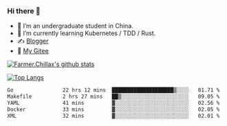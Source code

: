 ### Hi there 👋

- 🔭 I’m an undergraduate student in China.
- 🌱 I’m currently learning Kubernetes / TDD / Rust.
- ✍️ [Blogger](https://blog.farmer233.top)
- 🤔 [My Gitee](https://gitee.com/Farmer-chong)


[![Farmer.Chillax's github stats](https://github-readme-stats.vercel.app/api?username=FarmerChillax)](https://github.com/anuraghazra/github-readme-stats)

[![Top Langs](https://github-readme-stats.vercel.app/api/top-langs/?username=FarmerChillax&layout=compact&hide=html,css,javascript)](https://github.com/anuraghazra/github-readme-stats)


<a href="https://wakatime.com/@Farmer"> </a>
          <!--START_SECTION:waka-->

```txt
Go                22 hrs 12 mins  ████████████████████▒░░░░   81.71 %
Makefile          2 hrs 27 mins   ██▒░░░░░░░░░░░░░░░░░░░░░░   09.05 %
YAML              41 mins         ▓░░░░░░░░░░░░░░░░░░░░░░░░   02.56 %
Docker            33 mins         ▓░░░░░░░░░░░░░░░░░░░░░░░░   02.05 %
XML               32 mins         ▓░░░░░░░░░░░░░░░░░░░░░░░░   02.01 %
```

<!--END_SECTION:waka-->



<!--
**Farmer-chong/Farmer-chong** is a ✨ _special_ ✨ repository because its `README.md` (this file) appears on your GitHub profile.

Here are some ideas to get you started:

- 🔭 I’m currently working on ...
- 🌱 I’m currently learning ...
- 👯 I’m looking to collaborate on ...
- 🤔 I’m looking for help with ...
- 💬 Ask me about ...
- 📫 How to reach me: ...
- 😄 Pronouns: ...
- ⚡ Fun fact: ...
-->
